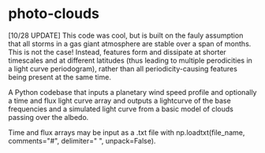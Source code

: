 # photo-clouds

[10/28 UPDATE] This code was cool, but is built on the fauly assumption that all storms in a gas giant atmosphere are stable over a span of months. This is not the case! Instead, features form and dissipate at shorter timescales and at different latitudes (thus leading to multiple perodicities in a light curve periodogram), rather than all periodicity-causing features being present at the same time.

A Python codebase that inputs a planetary wind speed profile and optionally a time and flux light curve array and outputs a lightcurve of the base frequencies and a simulated light curve from a basic model of clouds passing over the albedo. 

Time and flux arrays may be input as a .txt file with np.loadtxt(file_name, comments="#", delimiter=" ", unpack=False).

